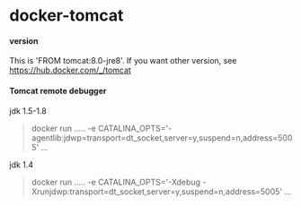 # docker-tomcat

#### version
 This is 'FROM tomcat:8.0-jre8'. If you want other version, see https://hub.docker.com/_/tomcat

#### Tomcat remote debugger
 jdk 1.5-1.8
 > docker run ..... -e CATALINA_OPTS='-agentlib:jdwp=transport=dt_socket,server=y,suspend=n,address=5005' ...

 jdk 1.4
 > docker run ..... -e CATALINA_OPTS='-Xdebug -Xrunjdwp:transport=dt_socket,server=y,suspend=n,address=5005' ...

